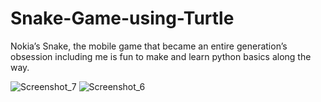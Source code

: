 # Snake-Game-using-Turtle
Nokia’s Snake, the mobile game that became an entire generation’s obsession including me is fun to make and learn python basics along the way.


![Screenshot_7](https://user-images.githubusercontent.com/104861164/210171007-0c1f50be-ad2d-427d-be07-e2e7e0c3d614.png)
![Screenshot_6](https://user-images.githubusercontent.com/104861164/210171011-6ac21e8e-acff-47af-9c71-695d845d5c9b.png)
